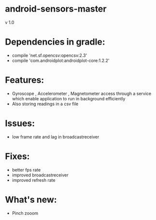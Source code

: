 # android-sensors-master
v 1.0
# Dependencies in gradle:
 * compile 'net.sf.opencsv:opencsv:2.3'
 * compile 'com.androidplot:androidplot-core:1.2.2'

# Features:
 * Gyroscope , Accelerometer , Magnetometer access through a service which enable application to run in background efficiently
 * Also storing readings in a csv file

# Issues: 
 * low frame rate and lag in broadcastreceiver



# Fixes:
* better fps rate 
* improved broadcastreceiver
* improved refresh rate 
# What's new:
* Pinch zooom
